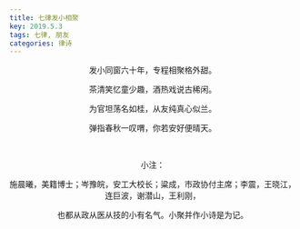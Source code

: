 ```yaml
---
title: 七律发小相聚
key: 2019.5.3
tags: 七律, 朋友
categories: 律诗
---
```


<p align="center">发小同窗六十年，专程相聚格外甜。
</p>
<p align="center">茶清笑忆童少趣，酒热戏说古稀闲。
</p>
<p align="center">为官坦荡名如桂，从友纯真心似兰。
</p>
<p align="center">弹指春秋一叹喟，你若安好便晴天。
</p>
<p align="center"></br>
</p>
<p align="center">小注：
</p>
<p align="center">施晨曦，美籍博士；岑豫皖，安工大校长；粱成，市政协付主席；李震，王晓江，连巨波，谢潜山，王利刚，
</p>
<p align="center">也都从政从医从技的小有名气。小聚并作小诗是为记。
</p>
<p align="center"></br>
</p>
